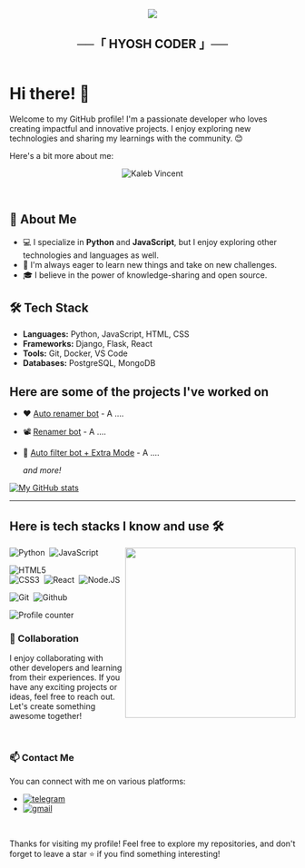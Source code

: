 <p align="center">
  <img src="https://readme-typing-svg.herokuapp.com?color=DC143C&center=true&lines=Welcome+to+My+GitHub+Profile;Exploring+the+world+of+code;Sharing+my+projects+and+learnings;Enjoy+your+stay!&width=600&height=180">
</p>

<h2 align="center">
    ──「 HYOSH CODER 」──
</h2>

<div style="display: flex;">
  <div style="flex: 1;">

# Hi there! 👋

Welcome to my GitHub profile! I'm a passionate developer who loves creating impactful and innovative projects. 
I enjoy exploring new technologies and sharing my learnings with the community. 😊

Here's a bit more about me:
<p align="center">
<img src="https://graph.org/file/fdc47d088a48eb981c713.jpg" alt="Kaleb Vincent">
</p>

<br>

## 🌟 About Me

- 💻 I specialize in **Python** and **JavaScript**, but I enjoy exploring other technologies and languages as well.
- 🚀 I'm always eager to learn new things and take on new challenges.
- 🎓 I believe in the power of knowledge-sharing and open source.

## 🛠️ Tech Stack

- **Languages:** Python, JavaScript, HTML, CSS
- **Frameworks:** Django, Flask, React
- **Tools:** Git, Docker, VS Code
- **Databases:** PostgreSQL, MongoDB

## Here are some of the projects I've worked on

- ❤️ [Auto renamer bot](https://github.com/kalebavincent/Projet1) - A ....
- 📽️ [Renamer bot](https://github.com/kalebavincent/Projet2) - A ....
- 📁 [Auto filter bot + Extra Mode](https://github.com/kalebavincent/Projet3) - A ....

  _and more!_

[![My GitHub stats](https://github-readme-stats.vercel.app/api?username=kalebavincent)](https://github.com/kalebavincent/github-readme-stats)

---

## Here is tech stacks I know and use 🛠

<img src="https://github-readme-stats.vercel.app/api/top-langs/?username=kalebavincent&langs_count=10" align="right" width="300px">

![Python](https://img.shields.io/badge/-Python-2f1a47?style=flat&logo=python)&nbsp;
![JavaScript](https://img.shields.io/badge/-JavaScript-2f1a47?style=flat&logo=javascript)&nbsp;

![HTML5](https://img.shields.io/badge/-HTML5-2f1a47?style=flat&logo=html5)&nbsp;  
![CSS3](https://img.shields.io/badge/-CSS3-2f1a47?style=flat&logo=css3&logoColor=039be5)&nbsp;
![React](https://img.shields.io/badge/-React-2f1a47?style=flat&logo=react)&nbsp;
![Node.JS](https://img.shields.io/badge/-Node.JS-2f1a47?style=flat&logo=node.js)&nbsp;

![Git](https://img.shields.io/badge/-Git-2f1a47?style=flat&logo=git)&nbsp;
![Github](https://img.shields.io/badge/-Github-2f1a47?style=flat&logo=github)&nbsp;

![Profile counter](https://moe-counter.glitch.me/get/@kalebavincent)

### 🤝 Collaboration

I enjoy collaborating with other developers and learning from their experiences. If you have any exciting projects or ideas, feel free to reach out. Let's create something awesome together!

<br>

### 📫 Contact Me

You can connect with me on various platforms:

- [![telegram](https://img.shields.io/badge/Kaleb-Telegram-blue?style=for-the-badge&logo=telegram)](https://t.me/tonpseudo)
- [![gmail](https://img.shields.io/badge/Kaleb-Gmail-red?style=for-the-badge&logo=gmail)](mailto:tonemail@example.com)

<br>

Thanks for visiting my profile! Feel free to explore my repositories, and don't forget to leave a star ⭐️ if you find something interesting!
